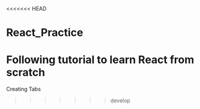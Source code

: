 <<<<<<< HEAD
# React_Practice
Following tutorial to learn React from scratch
=======
Creating Tabs
>>>>>>> develop
